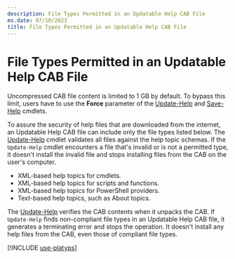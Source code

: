 ```yaml
---
description: File Types Permitted in an Updatable Help CAB File
ms.date: 07/10/2023
title: File Types Permitted in an Updatable Help CAB File
---
```

# File Types Permitted in an Updatable Help CAB File

Uncompressed CAB file content is limited to 1 GB by default. To bypass this limit, users have to use
the **Force** parameter of the [Update-Help][02] and [Save-Help][01] cmdlets.

To assure the security of help files that are downloaded from the internet, an Updatable Help CAB
file can include only the file types listed below. The [Update-Help][02] cmdlet validates all files
against the help topic schemas. If the `Update-Help` cmdlet encounters a file that's invalid or is
not a permitted type, it doesn't install the invalid file and stops installing files from the CAB on
the user's computer.

- XML-based help topics for cmdlets.
- XML-based help topics for scripts and functions.
- XML-based help topics for PowerShell providers.
- Text-based help topics, such as About topics.

The [Update-Help][02] verifies the CAB contents when it unpacks the CAB. If `Update-Help` finds
non-compliant file types in an Updatable Help CAB file, it generates a terminating error and stops
the operation. It doesn't install any help files from the CAB, even those of compliant file types.

[!INCLUDE [use-platyps](../../../includes/use-platyps.md)]

<!-- link references -->
[01]: /powershell/module/Microsoft.PowerShell.Core/Save-Help
[02]: /powershell/module/Microsoft.PowerShell.Core/Update-Help
